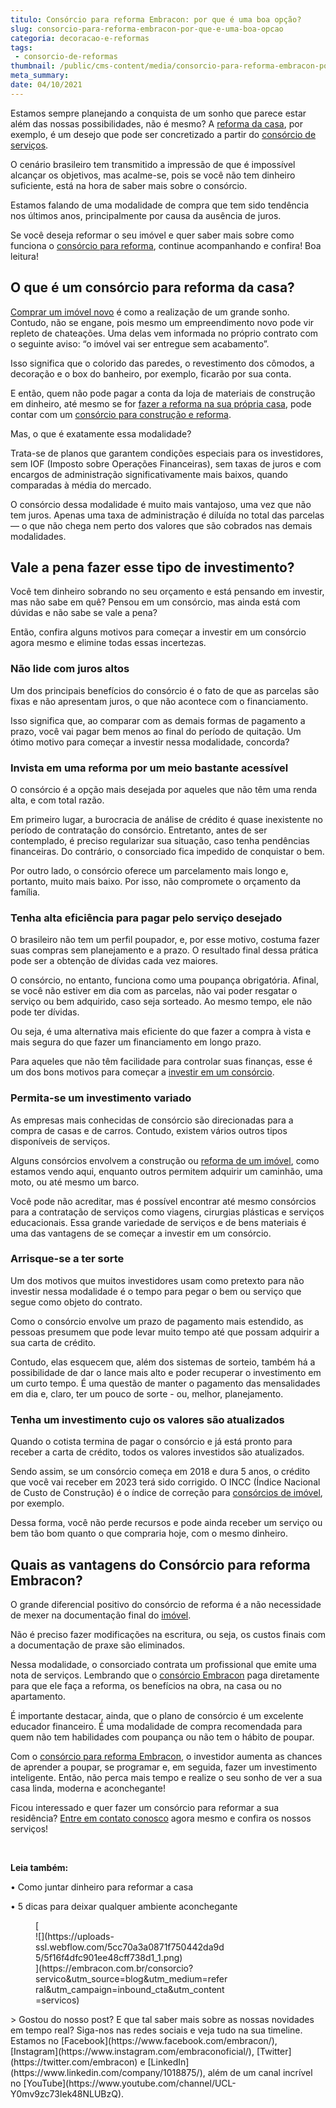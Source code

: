 ```yaml
---
titulo: Consórcio para reforma Embracon: por que é uma boa opção?
slug: consorcio-para-reforma-embracon-por-que-e-uma-boa-opcao
categoria: decoracao-e-reformas
tags:
 - consorcio-de-reformas
thumbnail: /public/cms-content/media/consorcio-para-reforma-embracon-por-que-e-uma-boa-opcao.jpeg
meta_summary: 
date: 04/10/2021
---
```

Estamos sempre planejando a conquista de um sonho que parece estar além das nossas possibilidades, não é mesmo? A [reforma da casa](https://www.embracon.com.br/blog/quando-e-por-que-reformar-a-sua-casa-saiba-aqui), por exemplo, é um desejo que pode ser concretizado a partir do [consórcio de serviços](http://www.embracon.com.br/servicos).

O cenário brasileiro tem transmitido a impressão de que é impossível alcançar os objetivos, mas acalme-se, pois se você não tem dinheiro suficiente, está na hora de saber mais sobre o consórcio.

Estamos falando de uma modalidade de compra que tem sido tendência nos últimos anos, principalmente por causa da ausência de juros.

Se você deseja reformar o seu imóvel e quer saber mais sobre como funciona o [consórcio para reforma](https://www.embracon.com.br/consorcio-servicos), continue acompanhando e confira! Boa leitura!

O que é um consórcio para reforma da casa?
------------------------------------------

[Comprar um imóvel novo](https://www.embracon.com.br/consorcio-de-imoveis) é como a realização de um grande sonho. Contudo, não se engane, pois mesmo um empreendimento novo pode vir repleto de chateações. Uma delas vem informada no próprio contrato com o seguinte aviso: “o imóvel vai ser entregue sem acabamento”.

Isso significa que o colorido das paredes, o revestimento dos cômodos, a decoração e o box do banheiro, por exemplo, ficarão por sua conta.

E então, quem não pode pagar a conta da loja de materiais de construção em dinheiro, até mesmo se for [fazer a reforma na sua própria casa](https://www.embracon.com.br/blog/quando-e-por-que-reformar-a-sua-casa-saiba-aqui), pode contar com um [consórcio para construção e reforma](https://www.embracon.com.br/consorcio-servicos).

Mas, o que é exatamente essa modalidade?

Trata-se de planos que garantem condições especiais para os investidores, sem IOF (Imposto sobre Operações Financeiras), sem taxas de juros e com encargos de administração significativamente mais baixos, quando comparadas à média do mercado.

O consórcio dessa modalidade é muito mais vantajoso, uma vez que não tem juros. Apenas uma taxa de administração é diluída no total das parcelas — o que não chega nem perto dos valores que são cobrados nas demais modalidades.

Vale a pena fazer esse tipo de investimento?
--------------------------------------------

Você tem dinheiro sobrando no seu orçamento e está pensando em investir, mas não sabe em quê? Pensou em um consórcio, mas ainda está com dúvidas e não sabe se vale a pena?

Então, confira alguns motivos para começar a investir em um consórcio agora mesmo e elimine todas essas incertezas.

### Não lide com juros altos

Um dos principais benefícios do consórcio é o fato de que as parcelas são fixas e não apresentam juros, o que não acontece com o financiamento.

Isso significa que, ao comparar com as demais formas de pagamento a prazo, você vai pagar bem menos ao final do período de quitação. Um ótimo motivo para começar a investir nessa modalidade, concorda?

### Invista em uma reforma por um meio bastante acessível

O consórcio é a opção mais desejada por aqueles que não têm uma renda alta, e com total razão.

Em primeiro lugar, a burocracia de análise de crédito é quase inexistente no período de contratação do consórcio. Entretanto, antes de ser contemplado, é preciso regularizar sua situação, caso tenha pendências financeiras. Do contrário, o consorciado fica impedido de conquistar o bem.

Por outro lado, o consórcio oferece um parcelamento mais longo e, portanto, muito mais baixo. Por isso, não compromete o orçamento da família.

### Tenha alta eficiência para pagar pelo serviço desejado

O brasileiro não tem um perfil poupador, e, por esse motivo, costuma fazer suas compras sem planejamento e a prazo. O resultado final dessa prática pode ser a obtenção de dívidas cada vez maiores.

O consórcio, no entanto, funciona como uma poupança obrigatória. Afinal, se você não estiver em dia com as parcelas, não vai poder resgatar o serviço ou bem adquirido, caso seja sorteado. Ao mesmo tempo, ele não pode ter dívidas.

Ou seja, é uma alternativa mais eficiente do que fazer a compra à vista e mais segura do que fazer um financiamento em longo prazo.

Para aqueles que não têm facilidade para controlar suas finanças, esse é um dos bons motivos para começar a [investir em um consórcio](https://www.embracon.com.br/consorcio-servicos).

### Permita-se um investimento variado

As empresas mais conhecidas de consórcio são direcionadas para a compra de casas e de carros. Contudo, existem vários outros tipos disponíveis de serviços.

Alguns consórcios envolvem a construção ou [reforma de um imóvel](https://www.embracon.com.br/blog/quando-e-por-que-reformar-a-sua-casa-saiba-aqui), como estamos vendo aqui, enquanto outros permitem adquirir um caminhão, uma moto, ou até mesmo um barco.

Você pode não acreditar, mas é possível encontrar até mesmo consórcios para a contratação de serviços como viagens, cirurgias plásticas e serviços educacionais. Essa grande variedade de serviços e de bens materiais é uma das vantagens de se começar a investir em um consórcio.

### Arrisque-se a ter sorte

Um dos motivos que muitos investidores usam como pretexto para não investir nessa modalidade é o tempo para pegar o bem ou serviço que segue como objeto do contrato.

Como o consórcio envolve um prazo de pagamento mais estendido, as pessoas presumem que pode levar muito tempo até que possam adquirir a sua carta de crédito.

Contudo, elas esquecem que, além dos sistemas de sorteio, também há a possibilidade de dar o lance mais alto e poder recuperar o investimento em um curto tempo. É uma questão de manter o pagamento das mensalidades em dia e, claro, ter um pouco de sorte - ou, melhor, planejamento.

### Tenha um investimento cujo os valores são atualizados

Quando o cotista termina de pagar o consórcio e já está pronto para receber a carta de crédito, todos os valores investidos são atualizados.

Sendo assim, se um consórcio começa em 2018 e dura 5 anos, o crédito que você vai receber em 2023 terá sido corrigido. O INCC (Índice Nacional de Custo de Construção) é o índice de correção para [consórcios de imóvel](https://www.embracon.com.br/consorcio-de-imoveis), por exemplo.

Dessa forma, você não perde recursos e pode ainda receber um serviço ou bem tão bom quanto o que compraria hoje, com o mesmo dinheiro.

Quais as vantagens do Consórcio para reforma Embracon?
------------------------------------------------------

O grande diferencial positivo do consórcio de reforma é a não necessidade de mexer na documentação final do [imóvel](https://www.embracon.com.br/consorcio-de-imoveis).

Não é preciso fazer modificações na escritura, ou seja, os custos finais com a documentação de praxe são eliminados.

Nessa modalidade, o consorciado contrata um profissional que emite uma nota de serviços. Lembrando que o [consórcio Embracon](https://www.embracon.com.br/consorcio-servicos) paga diretamente para que ele faça a reforma, os benefícios na obra, na casa ou no apartamento.

É importante destacar, ainda, que o plano de consórcio é um excelente educador financeiro. É uma modalidade de compra recomendada para quem não tem habilidades com poupança ou não tem o hábito de poupar.

Com o [consórcio para reforma Embracon](https://www.youtube.com/watch?v=-FO8uWuI4xY), o investidor aumenta as chances de aprender a poupar, se programar e, em seguida, fazer um investimento inteligente. Então, não perca mais tempo e realize o seu sonho de ver a sua casa linda, moderna e aconchegante!

Ficou interessado e quer fazer um consórcio para reformar a sua residência? [Entre em contato conosco](https://www.embracon.com.br/) agora mesmo e confira os nossos serviços!

‍

‍**Leia também:**

**‍**• Como juntar dinheiro para reformar a casa

• 5 dicas para deixar qualquer ambiente aconchegante

<figure class="w-richtext-figure-type-image w-richtext-align-center" style="max-width:310px">[<div>![](https://uploads-ssl.webflow.com/5cc70a3a0871f750442da9d5/5f16f4dfc901ee48cff738d1_1.png)</div>](https://embracon.com.br/consorcio?servico&utm_source=blog&utm_medium=referral&utm_campaign=inbound_cta&utm_content=servicos)</figure>> Gostou do nosso post? E que tal saber mais sobre as nossas novidades em tempo real? Siga-nos nas redes sociais e veja tudo na sua timeline. Estamos no [Facebook](https://www.facebook.com/embracon/), [Instagram](https://www.instagram.com/embraconoficial/), [Twitter](https://twitter.com/embracon) e [LinkedIn](https://www.linkedin.com/company/1018875/), além de um canal incrível no [YouTube](https://www.youtube.com/channel/UCL-Y0mv9zc73Iek48NLUBzQ).

‍
